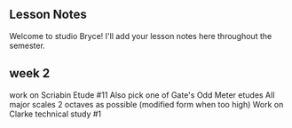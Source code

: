 ## Lesson Notes

Welcome to studio Bryce! I'll add your lesson notes here throughout the semester.

## week 2

work on Scriabin Etude #11 
Also pick one of Gate's Odd Meter etudes
All major scales 2 octaves as possible (modified form when too high)
Work on Clarke technical study #1
